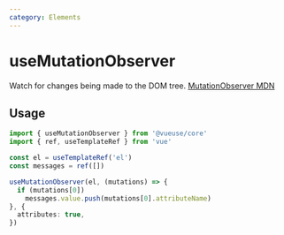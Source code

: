 ```yaml
---
category: Elements
---
```


# useMutationObserver

Watch for changes being made to the DOM tree. [MutationObserver MDN](https://developer.mozilla.org/en-US/docs/Web/API/MutationObserver)

## Usage

```ts
import { useMutationObserver } from '@vueuse/core'
import { ref, useTemplateRef } from 'vue'

const el = useTemplateRef('el')
const messages = ref([])

useMutationObserver(el, (mutations) => {
  if (mutations[0])
    messages.value.push(mutations[0].attributeName)
}, {
  attributes: true,
})
```
